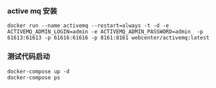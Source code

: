 ### active mq 安装

```shell
docker run --name activemq --restart=always -t -d -e ACTIVEMQ_ADMIN_LOGIN=admin -e ACTIVEMQ_ADMIN_PASSWORD=admin  -p 61613:61613 -p 61616:61616 -p 8161:8161 webcenter/activemq:latest
```

### 测试代码启动
```shell
docker-compose up -d
docker-compose ps
```